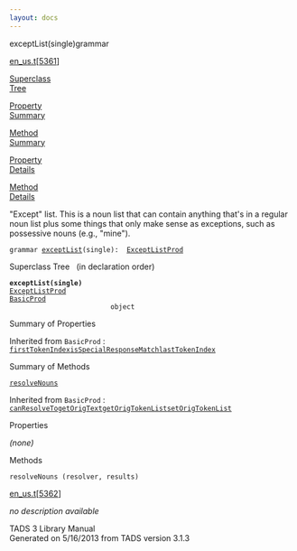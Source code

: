 ```yaml
---
layout: docs
---
```

<span class="title">exceptList(single)</span><span class="type">grammar</span>

[en_us.t](../file/en_us.t.html)\[[5361](../source/en_us.t.html#5361)\]

[Superclass  
Tree](#_SuperClassTree_)

[Property  
Summary](#_PropSummary_)

[Method  
Summary](#_MethodSummary_)

[Property  
Details](#_Properties_)

[Method  
Details](#_Methods_)



"Except" list. This is a noun list that can contain anything that's in a
regular noun list plus some things that only make sense as exceptions,
such as possessive nouns (e.g., "mine").

`grammar `<span class="gramalt">[`exceptList`](../object/exceptList.html)`(single)`</span>` :   `[`ExceptListProd`](../object/ExceptListProd.html)



<span id="_SuperClassTree_"></span>



<span class="hdln">Superclass Tree</span>   (in declaration order)



**`exceptList(single)`**  
[`ExceptListProd`](../object/ExceptListProd.html)  
[`BasicProd`](../object/BasicProd.html)  
`                         object`  
<span id="_PropSummary_"></span>



<span class="hdln">Summary of Properties</span>  







Inherited from `BasicProd` :  
[`firstTokenIndex`](../object/BasicProd.html#firstTokenIndex)[`isSpecialResponseMatch`](../object/BasicProd.html#isSpecialResponseMatch)[`lastTokenIndex`](../object/BasicProd.html#lastTokenIndex)

<span id="_MethodSummary_"></span>



<span class="hdln">Summary of Methods</span>  



[`resolveNouns`](#resolveNouns)



Inherited from `BasicProd` :  
[`canResolveTo`](../object/BasicProd.html#canResolveTo)[`getOrigText`](../object/BasicProd.html#getOrigText)[`getOrigTokenList`](../object/BasicProd.html#getOrigTokenList)[`setOrigTokenList`](../object/BasicProd.html#setOrigTokenList)

<span id="_Properties_"></span>



<span class="hdln">Properties</span>  



*(none)* <span id="_Methods_"></span>



<span class="hdln">Methods</span>  



<span id="resolveNouns"></span>

`resolveNouns (resolver, results)`

[en_us.t](../file/en_us.t.html)\[[5362](../source/en_us.t.html#5362)\]



*no description available*





TADS 3 Library Manual  
Generated on 5/16/2013 from TADS version 3.1.3


